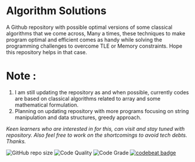 # Algorithm Solutions
A Github repository with possible optimal versions of some classical algorithms that we come across, Many a times, these techniques to make program optimal and efficient comes as handy while solving the programming challenges to overcome TLE or Memory constraints. Hope this repository helps in that case.
 
 

# Note : 

1. I am still updating the repository as and when possible, currently codes are based on classical algorithms related to array and some mathematical formulation. 
2. Planning on updating repository with more programs focusing on string manipulation and data structures, greedy approach. 

_Keen learners who are interested in for this, can visit and stay tuned with repository. 
Also feel free to work on the shortcomings to avoid tech debts. Thanks._

<img alt="GitHub repo size" src="https://img.shields.io/github/repo-size/theprogrammedwords/Algorithm-Solutions-Java?style=plastic">    <img alt="Code Quality" src="https://www.code-inspector.com/project/22048/score/svg?style=plastic">    <img alt="Code Grade" src="https://www.code-inspector.com/project/22048/status/svg?style=plastic">    <a href="https://codebeat.co/projects/github-com-theprogrammedwords-algorithm-solutions-java-master"><img alt="codebeat badge" src="https://codebeat.co/badges/73ff2c90-24c8-4795-827d-59af8ba9dd30" /></a>
 
